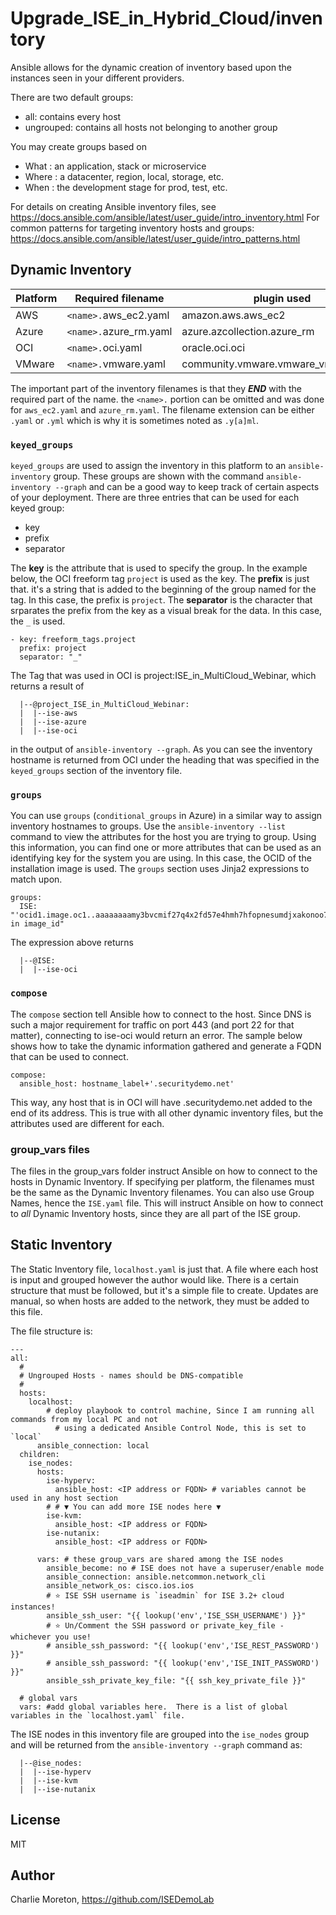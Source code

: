 # Upgrade_ISE_in_Hybrid_Cloud/inventory
Ansible allows for the dynamic creation of inventory based upon the instances seen in your different providers.

There are two default groups:
- all: contains every host
 - ungrouped: contains all hosts not belonging to another group

You may create groups based on
- What : an application, stack or microservice
- Where : a datacenter, region, local, storage, etc.
- When : the development stage for prod, test, etc.

For details on creating Ansible inventory files, see
https://docs.ansible.com/ansible/latest/user_guide/intro_inventory.html
For common patterns for targeting inventory hosts and groups:
https://docs.ansible.com/ansible/latest/user_guide/intro_patterns.html

## Dynamic Inventory

|Platform|Required filename|plugin used|
|---|---|---|
|AWS|`<name>.`aws_ec2.yaml|amazon.aws.aws_ec2|
|Azure|`<name>.`azure_rm.yaml|azure.azcollection.azure_rm|
|OCI|`<name>.`oci.yaml|oracle.oci.oci|
|VMware|`<name>.`vmware.yaml|community.vmware.vmware_vm_inventory|

The important part of the inventory filenames is that they _**END**_ with the required part of the name.  the `<name>.` portion can be omitted and was done for `aws_ec2.yaml` and `azure_rm.yaml`. The filename extension can be either `.yaml` or `.yml` which is why it is sometimes noted as `.y[a]ml`.

### `keyed_groups`
`keyed_groups` are used to assign the inventory in this platform to an `ansible-inventory` group.  These groups are shown with the command `ansible-inventory --graph` and can be a good way to keep track of certain aspects of your deployment.  There are three entries that can be used for each keyed group:
- key
- prefix
- separator

The **key** is the attribute that is used to specify the group.  In the example below, the OCI freeform tag `project` is used as the key.
The **prefix** is just that.  it's a string that is added to the beginning of the group named for the tag.  In this case, the prefix is `project`.
The **separator** is the character that srparates the prefix from the key as a visual break for the data.  In this case, the `_` is used.
```
- key: freeform_tags.project
  prefix: project
  separator: "_"
```

The Tag that was used in OCI is project:ISE_in_MultiCloud_Webinar, which returns a result of
```
  |--@project_ISE_in_MultiCloud_Webinar:
  |  |--ise-aws
  |  |--ise-azure
  |  |--ise-oci
```
in the output of `ansible-inventory --graph`.  As you can see the inventory hostname is returned from OCI under the heading that was specified in the `keyed_groups` section of the inventory file.

### `groups`
You can use `groups` (`conditional_groups` in Azure) in a similar way to assign inventory hostnames to groups.  Use the `ansible-inventory --list` command to view the attributes for the host you are trying to group.  Using this information, you can find one or more attributes that can be used as an identifying key for the system you are using.  In this case, the OCID of the installation image is used.  The `groups` section uses Jinja2 expressions to match upon.  
```
groups:
  ISE: "'ocid1.image.oc1..aaaaaaaamy3bvcmif27q4x2fd57e4hmh7hfopnesumdjxakonoo7a4uy' in image_id"
```
The expression above returns
```
  |--@ISE:
  |  |--ise-oci
```

### `compose`
The `compose` section tell Ansible how to connect to the host.  Since DNS is such a major requirement for traffic on port 443 (and port 22 for that matter), connecting to ise-oci would return an error.  The sample below shows how to take the dynamic information gathered and generate a FQDN that can be used to connect.
```
compose:
  ansible_host: hostname_label+'.securitydemo.net'
```
This way, any host that is in OCI will have .securitydemo.net added to the end of its address.  This is true with all other dynamic inventory files, but the attributes used are different for each.

### group_vars files
The files in the group_vars folder instruct Ansible on how to connect to the hosts in Dynamic Inventory.  If specifying per platform, the filenames must be the same as the Dynamic Inventory filenames.  You can also use Group Names, hence the `ISE.yaml` file.  This will instruct Ansible on how to connect to _all_ Dynamic Inventory hosts, since they are all part of the ISE group.

## Static Inventory
The Static Inventory file, `localhost.yaml` is just that.  A file where each host is input and grouped however the author would like.  There is a certain structure that must be followed, but it's a simple file to create.  Updates are manual, so when hosts are added to the network, they must be added to this file.

The file structure is:
```
---
all:
  #
  # Ungrouped Hosts - names should be DNS-compatible
  #
  hosts:
    localhost:
	    # deploy playbook to control machine, Since I am running all commands from my local PC and not
		  # using a dedicated Ansible Control Node, this is set to `local`
      ansible_connection: local 
  children:
    ise_nodes:
      hosts:
        ise-hyperv: 
          ansible_host: <IP address or FQDN> # variables cannot be used in any host section
        # # ▼ You can add more ISE nodes here ▼
        ise-kvm:
          ansible_host: <IP address or FQDN>
        ise-nutanix:
          ansible_host: <IP address or FQDN>
		  
      vars: # these group_vars are shared among the ISE nodes
        ansible_become: no # ISE does not have a superuser/enable mode
        ansible_connection: ansible.netcommon.network_cli
        ansible_network_os: cisco.ios.ios
        # ⭐ ISE SSH username is `iseadmin` for ISE 3.2+ cloud instances!
        ansible_ssh_user: "{{ lookup('env','ISE_SSH_USERNAME') }}"
        # ⭐ Un/Comment the SSH password or private_key_file - whichever you use!
        # ansible_ssh_password: "{{ lookup('env','ISE_REST_PASSWORD') }}"
        # ansible_ssh_password: "{{ lookup('env','ISE_INIT_PASSWORD') }}"
        ansible_ssh_private_key_file: "{{ ssh_key_private_file }}"

  # global vars
  vars: #add global variables here.  There is a list of global variables in the `localhost.yaml` file.
```

The ISE nodes in this inventory file are grouped into the `ise_nodes` group and will be returned from the `ansible-inventory --graph` command as:
```
  |--@ise_nodes:
  |  |--ise-hyperv
  |  |--ise-kvm
  |  |--ise-nutanix
```


## License

MIT

## Author

Charlie Moreton, <https://github.com/ISEDemoLab>